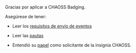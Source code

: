 Gracias por aplicar a CHAOSS Badging.

Asegúrese de tener:

- Leer los [requisitos de envío de eventos](https://github.com/badging/event-diversity-and-inclusion/blob/master/submission/requirements.md)

- Leer las [pautas](https://github.com/badging/event-diversity-and-inclusion/blob/master/submission/guidelines.md)

- Entendió su [papel](https://github.com/badging/diversity-and-inclusion/blob/master/roles/applicant.md) como solicitante de la insignia CHAOSS.
